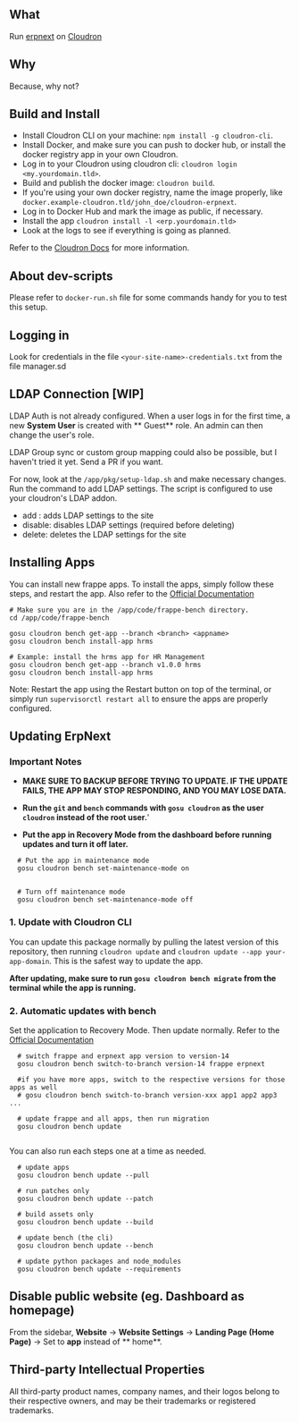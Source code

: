 ## What

Run [erpnext](https://www.erpnext.com/) on [Cloudron](https://cloudron.io)

## Why

Because, why not?

## Build and Install

- Install Cloudron CLI on your machine: `npm install -g cloudron-cli`.
- Install Docker, and make sure you can push to docker hub, or install the docker registry app in your own Cloudron.
- Log in to your Cloudron using cloudron cli: `cloudron login <my.yourdomain.tld>`.
- Build and publish the docker image: `cloudron build`.
- If you're using your own docker registry, name the image properly,
  like `docker.example-cloudron.tld/john_doe/cloudron-erpnext`.
- Log in to Docker Hub and mark the image as public, if necessary.
- Install the app `cloudron install -l <erp.yourdomain.tld>`
- Look at the logs to see if everything is going as planned.

Refer to the [Cloudron Docs](https://docs.cloudron.io/packaging/cli) for more information.

## About dev-scripts

Please refer to `docker-run.sh` file for some commands handy for you to test this setup.

## Logging in
Look for credentials in the file `<your-site-name>-credentials.txt` from the file manager.sd

## LDAP Connection [WIP]

LDAP Auth is not already configured. When a user logs in for the first time, a new **System User** is created with **
Guest** role. An admin can then change the user's role.

LDAP Group sync or custom group mapping could also be possible, but I haven't tried it yet. Send a PR if you want.

For now, look at the `/app/pkg/setup-ldap.sh` and make necessary changes. Run the command to add LDAP settings. The
script is configured to use your cloudron's LDAP addon.

- add : adds LDAP settings to the site
- disable: disables LDAP settings (required before deleting)
- delete: deletes the LDAP settings for the site

## Installing Apps

You can install new frappe apps. To install the apps, simply follow these steps, and restart the app.
Also refer to the [Official Documentation](https://frappeframework.com/docs/v14/user/en/bench/bench-commands#add-apps)

```shell
# Make sure you are in the /app/code/frappe-bench directory.
cd /app/code/frappe-bench

gosu cloudron bench get-app --branch <branch> <appname>
gosu cloudron bench install-app hrms

# Example: install the hrms app for HR Management
gosu cloudron bench get-app --branch v1.0.0 hrms
gosu cloudron bench install-app hrms

```

Note: Restart the app using the Restart button on top of the terminal, or simply run `supervisorctl restart all` to
ensure the apps are properly configured.

## Updating ErpNext

### Important Notes

- **MAKE SURE TO BACKUP BEFORE TRYING TO UPDATE. IF THE UPDATE FAILS, THE APP MAY STOP RESPONDING, AND YOU MAY LOSE
  DATA.**

- **Run the `git` and `bench` commands with `gosu cloudron` as the user `cloudron` instead of the root user.**'

- **Put the app in Recovery Mode from the dashboard before running updates and turn it off later.**

```shell
  # Put the app in maintenance mode
  gosu cloudron bench set-maintenance-mode on
  
  
  # Turn off maintenance mode
  gosu cloudron bench set-maintenance-mode off
```

### 1. Update with Cloudron CLI

You can update this package normally by pulling the latest version of this repository, then running `cloudron update`
and `cloudron update --app your-app-domain`. This is the safest way to update the app.

**After updating, make sure to run `gosu cloudron bench migrate` from the terminal while the app is running.**

### 2. Automatic updates with bench

Set the application to Recovery Mode. Then update normally. Refer to
the [Official Documentation](https://frappeframework.com/docs/v14/user/en/production-setup#updating)

```shell
  # switch frappe and erpnext app version to version-14
  gosu cloudron bench switch-to-branch version-14 frappe erpnext
  
  #if you have more apps, switch to the respective versions for those apps as well
  # gosu cloudron bench switch-to-branch version-xxx app1 app2 app3 ...
  
  # update frappe and all apps, then run migration
  gosu cloudron bench update
  
```

You can also run each steps one at a time as needed.

```shell
  # update apps
  gosu cloudron bench update --pull
  
  # run patches only
  gosu cloudron bench update --patch
  
  # build assets only
  gosu cloudron bench update --build
  
  # update bench (the cli)
  gosu cloudron bench update --bench
  
  # update python packages and node_modules
  gosu cloudron bench update --requirements
```

## Disable public website (eg. Dashboard as homepage)

From the sidebar, **Website** -> **Website Settings** -> **Landing Page (Home Page)** -> Set to **app** instead of **
home**.

## Third-party Intellectual Properties

All third-party product names, company names, and their logos belong to their respective owners, and may be their
trademarks or registered trademarks.